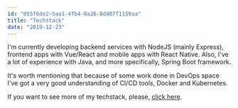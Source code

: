 ```yaml
---
id: "055f6de2-5aa1-4fb4-8a26-8d407f1159aa"
title: "Techstack"
date: "2019-12-23"
---
```

I'm currently developing backend services with NodeJS (mainly Express), frontend apps with Vue/React and mobile apps with React Native. Also, I've a lot of experience with Java, and more specifically, Spring Boot framework.

It's worth mentioning that because of some work done in DevOps space I've got a very good understanding of CI/CD tools, Docker and Kubernetes.

If you want to see more of my techstack, please, <a  class="hover-link" target="_blank" href="https://www.stackshare.io/kevinfaguiar/kevin-techstack" title="Kevin Techstack">click here</a>.